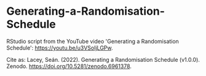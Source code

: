 # Generating-a-Randomisation-Schedule
RStudio script from the YouTube video 'Generating a Randomisation Schedule': https://youtu.be/u3VSoIjLGPw.

Cite as: Lacey, Seán. (2022). Generating a Randomisation Schedule (v1.0.0). Zenodo. https://doi.org/10.5281/zenodo.6961378.
